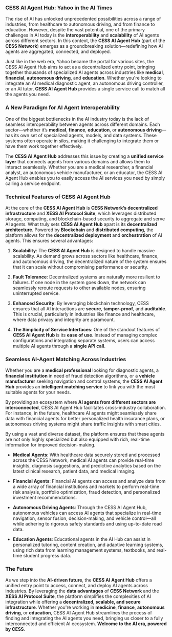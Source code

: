 ### **CESS AI Agent Hub: Yahoo in the AI Times**

The rise of AI has unlocked unprecedented possibilities across a range of industries, from healthcare to autonomous driving, and from finance to education. However, despite the vast potential, one of the primary challenges in AI today is the **interoperability** and **scalability** of AI agents across different sectors. In this context, the **CESS AI Agent Hub** (part of the **CESS Network**) emerges as a groundbreaking solution—redefining how AI agents are aggregated, connected, and deployed. 

Just like in the web era, Yahoo became the portal for various sites, the CESS AI Agent Hub aims to act as a decentralized entry point, bringing together thousands of specialized AI agents across industries like **medical**, **financial**, **autonomous driving**, and **education**. Whether you're looking to integrate an AI medical diagnostic agent, an autonomous driving controller, or an AI tutor, **CESS AI Agent Hub** provides a single service call to match all the agents you need.

### **A New Paradigm for AI Agent Interoperability**

One of the biggest bottlenecks in the AI industry today is the lack of seamless interoperability between agents across different domains. Each sector—whether it’s **medical**, **finance**, **education**, or **autonomous driving**—has its own set of specialized agents, models, and data systems. These systems often operate in silos, making it challenging to integrate them or have them work together effectively.

The **CESS AI Agent Hub** addresses this issue by creating a **unified service layer** that connects agents from various domains and allows them to interact seamlessly. Whether you are a medical researcher, a financial analyst, an autonomous vehicle manufacturer, or an educator, the CESS AI Agent Hub enables you to easily access the AI services you need by simply calling a service endpoint.

### **Technical Features of CESS AI Agent Hub**

At the core of the **CESS AI Agent Hub** is **CESS Network’s decentralized infrastructure** and **XESS AI Protocol Suite**, which leverages distributed storage, computing, and blockchain-based security to aggregate and serve AI agents. What truly sets **CESS AI Agent Hub** apart is its **decentralized architecture**. Powered by **Blockchain** and **distributed computing**, the platform allows for the **decentralized deployment** and **orchestration** of AI agents. This ensures several advantages:

1. **Scalability**: The **CESS AI Agent Hub** is designed to handle massive scalability. As demand grows across sectors like healthcare, finance, and autonomous driving, the decentralized nature of the system ensures that it can scale without compromising performance or security.
   
2. **Fault Tolerance**: Decentralized systems are naturally more resilient to failures. If one node in the system goes down, the network can seamlessly reroute requests to other available nodes, ensuring uninterrupted service.
   
3. **Enhanced Security**: By leveraging blockchain technology, CESS ensures that all AI interactions are **secure**, **tamper-proof**, and **auditable**. This is crucial, particularly in industries like finance and healthcare, where data privacy and integrity are paramount.

4. **The Simplicity of Service Interfaces**: One of the standout features of **CESS AI Agent Hub** is its **ease of use**. Instead of managing complex configurations and integrating separate systems, users can access multiple AI agents through a **single API call**.

### **Seamless AI-Agent Matching Across Industries**

Whether you are a **medical professional** looking for diagnostic agents, a **financial institution** in need of fraud detection algorithms, or a **vehicle manufacturer** seeking navigation and control systems, the **CESS AI Agent Hub** provides an **intelligent matching service** to link you with the most suitable agents for your needs.

By providing an ecosystem where **AI agents from different sectors are interconnected**, CESS AI Agent Hub facilitates cross-industry collaboration. For instance, in the future, healthcare AI agents might seamlessly share data with financial agents for better personalized health insurance plans, or autonomous driving systems might share traffic insights with smart cities.

By using a vast and diverse dataset, the platform ensures that these agents are not only highly specialized but also equipped with rich, real-time information for improved decision-making.

- **Medical Agents**: With healthcare data securely stored and processed across the CESS Network, medical AI agents can provide real-time insights, diagnosis suggestions, and predictive analytics based on the latest clinical research, patient data, and medical imaging.
  
- **Financial Agents**: Financial AI agents can access and analyze data from a wide array of financial institutions and markets to perform real-time risk analysis, portfolio optimization, fraud detection, and personalized investment recommendations.

- **Autonomous Driving Agents**: Through the CESS AI Agent Hub, autonomous vehicles can access AI agents that specialize in real-time navigation, sensor fusion, decision-making, and vehicle control—all while adhering to rigorous safety standards and using up-to-date road data.

- **Education Agents**: Educational agents in the AI Hub can assist in personalized tutoring, content creation, and adaptive learning systems, using rich data from learning management systems, textbooks, and real-time student progress data.

### **The Future**

As we step into the **AI-driven future**, the **CESS AI Agent Hub** offers a unified entry point to access, connect, and deploy AI agents across industries. By leveraging the **data advantages** of **CESS Network** and the **XESS AI Protocol Suite**, the platform simplifies the complexities of AI integration while offering a **decentralized, scalable, and secure infrastructure**. Whether you're working in **medicine**, **finance**, **autonomous driving**, or **education**, CESS AI Agent Hub streamlines the process of finding and integrating the AI agents you need, bringing us closer to a fully interconnected and efficient AI ecosystem.
**Welcome to the AI era, powered by CESS**.
